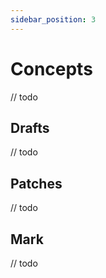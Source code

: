 ```yaml
---
sidebar_position: 3
---
```


# Concepts

// todo

## Drafts

// todo

## Patches

// todo

## Mark

// todo
